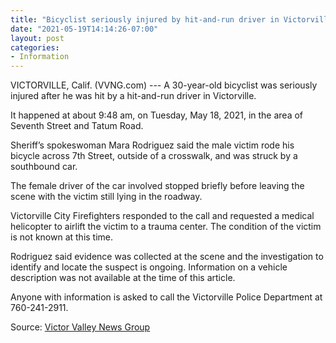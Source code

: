```yaml
---
title: "Bicyclist seriously injured by hit-and-run driver in Victorville"
date: "2021-05-19T14:14:26-07:00"
layout: post
categories:
- Information
---
```


VICTORVILLE, Calif. (VVNG.com) --- A 30-year-old bicyclist was seriously injured after he was hit by a hit-and-run driver in Victorville.

It happened at about 9:48 am, on Tuesday, May 18, 2021, in the area of Seventh Street and Tatum Road.

Sheriff’s spokeswoman Mara Rodriguez said the male victim rode his bicycle across 7th Street, outside of a crosswalk, and was struck by a southbound car.

The female driver of the car involved stopped briefly before leaving the scene with the victim still lying in the roadway.

Victorville City Firefighters responded to the call and requested a medical helicopter to airlift the victim to a trauma center. The condition of the victim is not known at this time.

Rodriguez said evidence was collected at the scene and the investigation to identify and locate the suspect is ongoing. Information on a vehicle description was not available at the time of this article.

Anyone with information is asked to call the Victorville Police Department at 760-241-2911.

Source: [Victor Valley News Group](https://www.vvng.com/bicyclist-seriously-injured-by-hit-and-run-driver-in-victorville/?utm_source=VVNG+Newsletter&utm_campaign=85993daff5-RSS_EMAIL_CAMPAIGN&utm_medium=email&utm_term=0_f396826d4a-85993daff5-167415565&ct=t(RSS_EMAIL_CAMPAIGN))